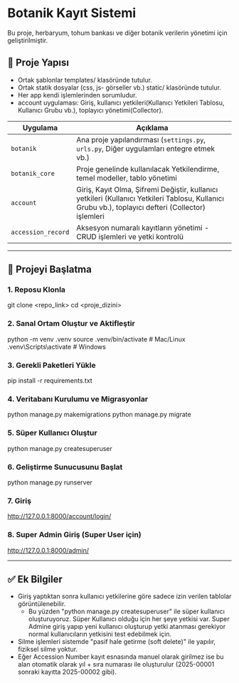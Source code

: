 # Botanik Kayıt Sistemi

Bu proje, herbaryum, tohum bankası ve diğer botanik verilerin yönetimi için geliştirilmiştir.


## 📂 Proje Yapısı

- Ortak şablonlar templates/ klasöründe tutulur.
- Ortak statik dosyalar (css, js- görseller vb.) static/ klasöründe tutulur.
- Her app kendi işlemlerinden sorumludur.
- account uygulaması: Giriş, kullanıcı yetkileri(Kullanıcı Yetkileri Tablosu, Kullanıcı Grubu vb.), toplayıcı yönetimi(Collector).

| Uygulama | Açıklama |
|----------|----------|
| `botanik` | Ana proje yapılandırması (`settings.py`, `urls.py`, Diğer uygulamları entegre etmek vb.) |
| `botanik_core` | Proje genelinde kullanılacak Yetkilendirme, temel modeller, tablo yönetimi |
| `account` | Giriş, Kayıt Olma, Şifremi Değiştir, kullanıcı yetkileri (Kullanıcı Yetkileri Tablosu, Kullanıcı Grubu vb.), toplayıcı defteri (Collector) işlemleri |
| `accession_record` | Aksesyon numaralı kayıtların yönetimi - CRUD işlemleri ve yetki kontrolü |

---

## 🚀 Projeyi Başlatma


### 1. Reposu Klonla
git clone <repo_link>
cd <proje_dizini>


### 2. Sanal Ortam Oluştur ve Aktifleştir

python -m venv .venv
source .venv/bin/activate     # Mac/Linux
.venv\Scripts\activate        # Windows


### 3. Gerekli Paketleri Yükle
pip install -r requirements.txt


### 4. Veritabanı Kurulumu ve Migrasyonlar

python manage.py makemigrations
python manage.py migrate



### 5. Süper Kullanıcı Oluştur

python manage.py createsuperuser


### 6. Geliştirme Sunucusunu Başlat

python manage.py runserver


###  7. Giriş

http://127.0.0.1:8000/account/login/


### 8. Super Admin Giriş (Super User için)

http://127.0.0.1:8000/admin/

---

## ✅ Ek Bilgiler

- Giriş yaptıktan sonra kullanıcı yetkilerine göre sadece izin verilen tablolar görüntülenebilir.
  - Bu yüzden "python manage.py createsuperuser" ile süper kullanıcı oluşturuyoruz. Süper Kullanıcı olduğu için her şeye yetkisi var. Super Admine giriş yapıp yeni kullanıcı oluşturup yetki atanması gerekiyor normal kullanıcıların yetkisini test edebilmek için.
- Silme işlemleri sistemde "pasif hale getirme (soft delete)" ile yapılır, fiziksel silme yoktur.
- Eğer Accession Number kayıt esnasında manuel olarak girilmez ise bu alan otomatik olarak yıl + sıra numarası ile oluşturulur (2025-00001 sonraki kayıtta 2025-00002 gibi).
